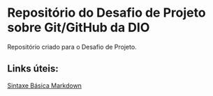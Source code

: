 # Repositório do Desafio de Projeto sobre Git/GitHub da DIO
Repositório criado para o Desafio de Projeto.

## Links úteis:
[Sintaxe Básica Markdown](https://www.markdownguide.org/)
